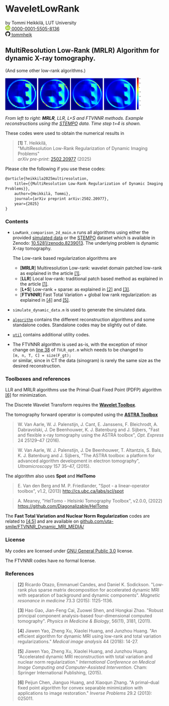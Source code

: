 # WaveletLowRank

by Tommi Heikkilä, LUT University  
<a href="https://orcid.org/0000-0001-5505-8136" aria-label="View ORCID record">
<img src="./misc/orcid.png" alt="ORCID iD" width="16" height="16"/>
0000-0001-5505-8136</a>  
<a href="https://github.com/tommheik/" aria-label="View Github page">
<img src="./misc/github.png" alt="Github username"  width="16" height="16"/>
tommheik
</a>  

## MultiResolution Low-Rank (MRLR) Algorithm for dynamic X-ray tomography.
(And some other low-rank algorithms.)

<div class="row">
<img src="./misc/stempo_LMRLR_recn_t4.png" width=20% alt="MRLR Stempo recn, t=4"/>
<img src="./misc/stempo_LLR_recn_t4.png" width=20% alt="LLR Stempo recn, t=4"/>
<img src="./misc/stempo_L+S_recn_t4.png" width=20% alt="L+S Stempo recn, t=4"/>
<img src="./misc/stempo_TVNN_recn_t4.png" width=20% alt="FTVNNR Stempo recn, t=4"/>
<img src="./misc/stempo_colorbar.png" width=2.4% alt="Colorbar"/> 
</div>

_From left to right: **MRLR**, LLR, L+S and FTVNNR methods. Example reconstructions using the [STEMPO](https://doi.org/10.1007/978-981-97-6769-4_1) data. Time step t=4 is shown._

These codes were used to obtain the numerical results in  

> <a id="1">[1]</a> T. Heikkilä,  
"MultiResolution Low-Rank Regularization of Dynamic Imaging Problems"  
_arXiv pre-print_: [2502.20977](http://arxiv.org/abs/2502.20977) (2025)

Please cite the following if you use these codes:

    @article{heikkila2025multiresolution,
        title={{MultiResolution Low-Rank Regularization of Dynamic Imaging Problems}},
        author={Heikkilä, Tommi},
        journal={arXiv preprint arXiv:2502.20977},
        year={2025}
    }

### Contents

- `LowRank_comparison_2d_main.m` runs all algorithms using either the provided [simulated data](/data/) or the [STEMPO](https://doi.org/10.1007/978-981-97-6769-4_1) dataset which is available in Zenodo: [10.5281/zenodo.8239013](https://zenodo.org/record/8239013). The underlying problem is dynamic X-ray tomography.

    The Low-rank based regularization algorithms are
    - **[MRLR**] Multiresolution Low-rank: wavelet domain patched low-rank as explained in the article [[1]](#1).
    - [**LLR**] Local low-rank: traditional patch based method as explained in the article [[1]](#1).
    - [**L+S**] Low-rank + sparse: as explained in [[2]](#2) and [[3]](#3).
    - [**FTVNNR**] Fast Total Variation + global low rank regularization: as explained in [[4]](#4) and [[5]](#5).
- `simulate_dynamic_data.m` is used to generate the simulated data.
- [`algorithm`](/algorithm/) contains the different reconstruction algorithms and some standalone codes. Standalone codes may be slightly out of date.
- [`util`](/util/) contains additional utility codes.
- The FTVNNR algorithm is used as-is, with the exception of minor change on [line 38](https://github.com/uta-smile/FTVNNR_Dynamic_MRI_MEDIA/blob/d6166512a884930d5c15652632c2d6c8519d7303/FTVNNR_utilies/TVLR_opt.m#L38) of `TVLR_opt.m` which needs to be changed to  
    ```[m, n, T, C] = size(F_gt);```  
    or similar, since in CT the data (sinogram) is rarely the same size as the desired reconstruction.

### Toolboxes and references <a name="tools"></a>

LLR and MRLR algorithms use the Primal-Dual Fixed Point (PDFP) algorithm [[6]](#6) for minimization.

The Discrete Wavelet Transform requires the [**Wavelet Toolbox**](https://www.mathworks.com/products/wavelet.html).

The tomography forward operator is computed using the [**ASTRA Toolbox**](https://astra-toolbox.com/) <a name="astra"></a>
> W. Van Aarle, W. J. Palenstijn, J. Cant, E. Janssens, F. Bleichrodt, A. Dabravolski, J. De Beenhouwer,
K. J. Batenburg and J. Sijbers, "Fast and flexible x-ray tomography using the ASTRA toolbox", 
_Opt. Express_ 24 25129–47 (2016).

> W. Van Aarle, W. J. Palenstijn, J. De Beenhouwer, T. Altantzis, S. Bals, K. J. Batenburg and J. Sijbers, "The ASTRA toolbox: a platform for advanced algorithm development in electron tomography", _Ultramicroscopy_ 157 35–47, (2015).

The algorithm also uses **Spot** and **HelTomo** <a name="heltomo"></a>
> E. Van den Berg and M. P. Friedlander, "Spot - a linear-operator toolbox", v1.2, (2013) http://cs.ubc.ca/labs/scl/spot

> A. Meaney, "HelTomo - Helsinki Tomography Toolbox", v2.0.0, (2022) https://github.com/Diagonalizable/HelTomo

The **Fast Total Variation and Nuclear Norm Regularization** codes are related to [[4,5]](#4) and are available on [github.com/uta-smile/FTVNNR_Dynamic_MRI_MEDIA/](https://github.com/uta-smile/FTVNNR_Dynamic_MRI_MEDIA/)


### License

My codes are licensed under [GNU General Public 3.0](/LICENSE) license.

The FTVNNR codes have no formal license.

### References

> <a id="2">[2]</a> Ricardo Otazo, Emmanuel Candes, and Daniel K. Sodickson. "Low‐rank plus sparse matrix decomposition for accelerated dynamic MRI with separation of background and dynamic components". _Magnetic resonance in medicine_ 73.3 (2015): 1125-1136.

> <a id="3">[3]</a> Hao Gao, Jian-Feng Cai, Zuowei Shen, and Hongkai Zhao. "Robust principal component analysis-based four-dimensional computed tomography". _Physics in Medicine & Biology_, 56(11), 3181, (2011).

> <a id="4">[4]</a> Jiawen Yao, Zheng Xu, Xiaolei Huang, and Junzhou Huang. "An efficient algorithm for dynamic MRI using low-rank and total variation regularizations." _Medical image analysis_ 44 (2018): 14-27.

> <a id="5">[5]</a> Jiawen Yao, Zheng Xu, Xiaolei Huang, and Junzhou Huang. "Accelerated dynamic MRI reconstruction with total variation and nuclear norm regularization." _International Conference on Medical Image Computing and Computer-Assisted Intervention_. Cham: Springer International Publishing, (2015).

> <a id="6">[6]</a>  Peijun Chen, Jianguo Huang, and Xiaoqun Zhang. "A primal–dual fixed point algorithm for convex separable minimization with applications to image restoration." _Inverse Problems_ 29.2 (2013): 025011.
